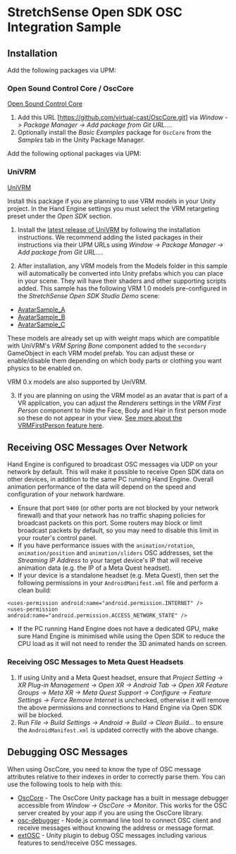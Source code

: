 # StretchSense Open SDK OSC Integration Sample #

## Installation ##

Add the following packages via UPM:

### Open Sound Control Core / OscCore ###

[Open Sound Control Core](https://github.com/virtual-cast/OscCore)

1. Add this URL [https://github.com/virtual-cast/OscCore.git] via *Window -> Package Manager -> Add package from Git URL...*.
2. Optionally install the *Basic Examples* package for `OscCore` from the *Samples* tab in the Unity Package Manager.

Add the following optional packages via UPM:

### UniVRM ###

[UniVRM](https://github.com/vrm-c/UniVRM)

Install this package if you are planning to use VRM models in your Unity project. In the Hand Engine settings you must select the VRM retargeting preset under the *Open SDK* section.

1. Install the [latest release of UniVRM](https://github.com/vrm-c/UniVRM/releases/latest) by following the installation instructions. We recommend adding the listed packages in their instructions via their UPM URLs using *Window -> Package Manager -> Add package from Git URL...*.

2. After installation, any VRM models from the Models folder in this sample will automatically be converted into Unity prefabs which you can place in your scene. They will have their shaders and other supporting scripts added. This sample has the following VRM 1.0 models pre-configured in the *StretchSense Open SDK Studio Demo* scene:

- [AvatarSample_A](https://hub.vroid.com/en/characters/2843975675147313744/models/5644550979324015604)
- [AvatarSample_B](https://hub.vroid.com/en/characters/7939147878897061040/models/2292219474373673889)
- [AvatarSample_C](https://hub.vroid.com/en/characters/1248981995540129234/models/8640547963669442173)

These models are already set up with weight maps which are compatible with UniVRM's *VRM Spring Bone* component added to the `secondary` GameObject in each VRM model prefab. You can adjust these or enable/disable them depending on which body parts or clothing you want physics to be enabled on.

VRM 0.x models are also supported by UniVRM.

3. If you are planning on using the VRM model as an avatar that is part of a VR application, you can adjust the *Renderers* settings in the *VRM First Person* component to hide the Face, Body and Hair in first person mode so these do not appear in your view. [See more about the VRMFirstPerson feature here](https://vrm.dev/en/univrm/firstperson/univrm_firstperson/).

## Receiving OSC Messages Over Network ##

Hand Engine is configured to broadcast OSC messages via UDP on your network by default. This will make it possible to receive Open SDK data on other devices, in addition to the same PC running Hand Engine. Overall animation performance of the data will depend on the speed and configuration of your network hardware.

- Ensure that port `9400` (or other ports are not blocked by your network firewall) and that your network has no traffic shaping policies for broadcast packets on this port. Some routers may block or limit broadcast packets by default, so you may need to disable this limit in your router's control panel.
- If you have performance issues with the `animation/rotation`, `animation/position` and `animation/sliders` OSC addresses, set the *Streaming IP Address* to your target device's IP that will receive animation data (e.g. the IP of a Meta Quest headset).
- If your device is a standalone headset (e.g. Meta Quest), then set the following permissions in your `AndroidManifest.xml` file and perform a clean build:
```
<uses-permission android:name="android.permission.INTERNET" />
<uses-permission android:name="android.permission.ACCESS_NETWORK_STATE" />
```
- If the PC running Hand Engine does not have a dedicated GPU, make sure Hand Engine is minimised while using the Open SDK to reduce the CPU load as it will not need to render the 3D animated hands on screen.

### Receiving OSC Messages to Meta Quest Headsets ###
1. If using Unity and a Meta Quest headset, ensure that *Project Setting -> XR Plug-in Management -> Open XR -> Android Tab -> Open XR Feature Groups -> Meta XR -> Meta Quest Support -> Configure -> Feature Settings -> Force Remove Internet* is unchecked, otherwise it will remove the above permissions and connections to Hand Engine via Open SDK will be blocked. 
2. Run *File -> Build Settings -> Android -> Build -> Clean Build...* to ensure the `AndroidManifest.xml` is updated correctly with the above change.

## Debugging OSC Messages ##

When using OscCore, you need to know the type of OSC message attributes relative to their indexes in order to correctly parse them. You can use the following tools to help with this:

- [OscCore](https://github.com/virtual-cast/OscCore) - The OscCore Unity package has a built in message debugger accessible from *Window -> OscCore -> Monitor*. This works for the OSC server created by your app if you are using the OscCore library.
- [osc-debugger](https://github.com/alexanderwallin/osc-debugger) - Node.js command line tool to connect OSC client and receive messages without knowing the address or message format.
- [extOSC](https://github.com/Iam1337/extOSC) - Unity plugin to debug OSC messages including various features to send/receive OSC messages.